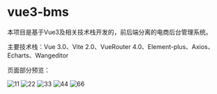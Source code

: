 # vue3-bms
本项目是基于Vue3及相关技术栈开发的，前后端分离的电商后台管理系统。

主要技术栈：Vue 3.0、Vite 2.0、VueRouter 4.0、Element-plus、Axios、Echarts、Wangeditor

页面部分预览：

![11](https://user-images.githubusercontent.com/109657961/183340973-4fc4ba63-bce9-4e0d-91b9-e1e67b4bf0d9.jpg)
![22](https://user-images.githubusercontent.com/109657961/183340976-a538b967-75f2-4208-b163-acd0ab81b3fb.jpg)
![33](https://user-images.githubusercontent.com/109657961/183340980-2bf877ae-ede7-4987-9ddb-4140defc15e2.jpg)
![44](https://user-images.githubusercontent.com/109657961/183340985-5093aef4-4fea-4226-9f07-20a4f96e6a74.jpg)
![66](https://user-images.githubusercontent.com/109657961/183341004-7c9d2f9b-8879-4fe8-87d6-45b64f5ab56c.jpg)
